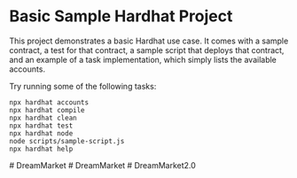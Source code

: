 # Basic Sample Hardhat Project

This project demonstrates a basic Hardhat use case. It comes with a sample contract, a test for that contract, a sample script that deploys that contract, and an example of a task implementation, which simply lists the available accounts.

Try running some of the following tasks:

```shell
npx hardhat accounts
npx hardhat compile
npx hardhat clean
npx hardhat test
npx hardhat node
node scripts/sample-script.js
npx hardhat help
```
#   D r e a m M a r k e t  
 #   D r e a m M a r k e t  
 #   D r e a m M a r k e t 2 . 0  
 